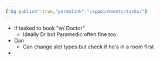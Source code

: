 ```yaml
---
{"dg-publish":true,"permalink":"/appointments/tasks/"}
---
```


- If tasked to book "w/ Doctor"
	- Ideally Dr but Paramedic often fine too
- Dan
	- Can change slot types but check if he's in a room first
- 